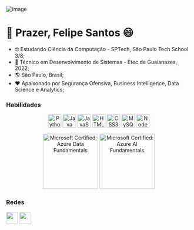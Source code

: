 ![image](https://github.com/FelipeSantos-cco/FelipeSantos-cco/assets/125617308/e1a0b108-9077-4c1f-9801-36280b6b6307)

👋 Prazer, Felipe Santos 😄
==============================


* 🤓 Estudando Ciência da Computação - SPTech, São Paulo Tech School 3/8;
* 🤖 Técnico em Desenvolvimento de Sistemas - Etec de Guaianazes, 2022;
* 🌎 São Paulo, Brasil;
* ❤️ Apaixonado por Segurança Ofensiva, Business Intelligence, Data Science e Analytics;

### Habilidades

<p align="center">
<a href="https://www.python.org/" target="_blank" rel="noreferrer"><img src="https://raw.githubusercontent.com/danielcranney/readme-generator/main/public/icons/skills/python-colored.svg" width="36" height="36" alt="Python" /></a>
<a href="https://www.oracle.com/java/" target="_blank" rel="noreferrer"><img src="https://raw.githubusercontent.com/danielcranney/readme-generator/main/public/icons/skills/java-colored.svg" width="36" height="36" alt="Java" /></a>
<a href="https://developer.mozilla.org/en-US/docs/Web/JavaScript" target="_blank" rel="noreferrer"><img src="https://raw.githubusercontent.com/danielcranney/readme-generator/main/public/icons/skills/javascript-colored.svg" width="36" height="36" alt="JavaScript" /></a>
<a href="https://developer.mozilla.org/en-US/docs/Glossary/HTML5" target="_blank" rel="noreferrer"><img src="https://raw.githubusercontent.com/danielcranney/readme-generator/main/public/icons/skills/html5-colored.svg" width="36" height="36" alt="HTML5" /></a>
<a href="https://www.w3.org/TR/CSS/#css" target="_blank" rel="noreferrer"><img src="https://raw.githubusercontent.com/danielcranney/readme-generator/main/public/icons/skills/css3-colored.svg" width="36" height="36" alt="CSS3" /></a>
<a href="https://www.mysql.com/" target="_blank" rel="noreferrer"><img src="https://raw.githubusercontent.com/danielcranney/readme-generator/main/public/icons/skills/mysql-colored.svg" width="36" height="36" alt="MySQL" /></a>
<a href="https://nodejs.org/pt-br" target="_blank" rel="noreferrer"><img src="https://raw.githubusercontent.com/danielcranney/readme-generator/main/public/icons/skills/nodejs-colored.svg" width="36" height="36" alt="Node JS" /></a>
</p>

<p align="center">
<a href="https://www.credly.com/badges/1b533ff8-529a-4fa1-8a32-989f5eba6d63" target="_blank" rel="noreferrer"><img src="https://images.credly.com/size/340x340/images/70eb1e3f-d4de-4377-a062-b20fb29594ea/azure-data-fundamentals-600x600.png" width="150" height="150" alt="Microsoft Certified: Azure Data Fundamentals" /></a>
<a href="https://www.credly.com/badges/62724d82-b553-4319-8be1-cd06b0b9cc96" target="_blank" rel="noreferrer"><img src="https://images.credly.com/size/340x340/images/4136ced8-75d5-4afb-8677-40b6236e2672/azure-ai-fundamentals-600x600.png" width="150" height="150" alt="Microsoft Certified: Azure AI Fundamentals" /></a>
</p>

### Redes

<p align="left"><a href="https://www.linkedin.com/in/felipesco" target="_blank" rel="noreferrer"><img src="https://raw.githubusercontent.com/danielcranney/readme-generator/main/public/icons/socials/linkedin.svg" width="32" height="32" /></a> <a href="http://www.medium.com/@felipesco" target="_blank" rel="noreferrer"><img src="https://raw.githubusercontent.com/danielcranney/readme-generator/main/public/icons/socials/medium.svg" width="32" height="32" /></a></p>
